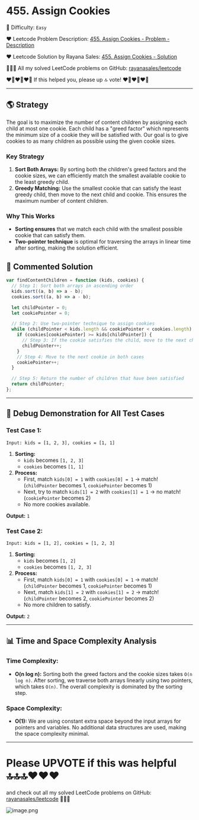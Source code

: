 # 455. Assign Cookies

🌱 Difficulty: `Easy`

❤️ Leetcode Problem Description: [455. Assign Cookies - Problem - Description](https://leetcode.com/problems/assign-cookies/description/)

❤️ Leetcode Solution by Rayana Sales: [455. Assign Cookies - Solution](https://leetcode.com/problems/assign-cookies/solutions/5897430/simple-to-understand-javascript-solution)

💁🏻‍♀️ All my solved LeetCode problems on GitHub: [rayanasales/leetcode](https://github.com/rayanasales/leetcode)

❤️‍🔥❤️‍🔥❤️‍🔥 If this helped you, please up 🔝 vote! ❤️‍🔥❤️‍🔥❤️‍🔥

---

## 🌎 Strategy

The goal is to maximize the number of content children by assigning each child at most one cookie. Each child has a "greed factor" which represents the minimum size of a cookie they will be satisfied with. Our goal is to give cookies to as many children as possible using the given cookie sizes.

### Key Strategy

1. **Sort Both Arrays:** By sorting both the children's greed factors and the cookie sizes, we can efficiently match the smallest available cookie to the least greedy child.
2. **Greedy Matching:** Use the smallest cookie that can satisfy the least greedy child, then move to the next child and cookie. This ensures the maximum number of content children.

### Why This Works

- **Sorting ensures** that we match each child with the smallest possible cookie that can satisfy them.
- **Two-pointer technique** is optimal for traversing the arrays in linear time after sorting, making the solution efficient.

## 🚀 Commented Solution

```javascript []
var findContentChildren = function (kids, cookies) {
  // Step 1: Sort both arrays in ascending order
  kids.sort((a, b) => a - b);
  cookies.sort((a, b) => a - b);

  let childPointer = 0;
  let cookiePointer = 0;

  // Step 2: Use two-pointer technique to assign cookies
  while (childPointer < kids.length && cookiePointer < cookies.length) {
    if (cookies[cookiePointer] >= kids[childPointer]) {
      // Step 3: If the cookie satisfies the child, move to the next child
      childPointer++;
    }
    // Step 4: Move to the next cookie in both cases
    cookiePointer++;
  }

  // Step 5: Return the number of children that have been satisfied
  return childPointer;
};
```

---

## 🔎 Debug Demonstration for All Test Cases

### Test Case 1:

```text
Input: kids = [1, 2, 3], cookies = [1, 1]
```

1. **Sorting:**
   - `kids` becomes `[1, 2, 3]`
   - `cookies` becomes `[1, 1]`
2. **Process:**
   - First, match `kids[0] = 1` with `cookies[0] = 1` → match! (`childPointer` becomes 1, `cookiePointer` becomes 1)
   - Next, try to match `kids[1] = 2` with `cookies[1] = 1` → no match! (`cookiePointer` becomes 2)
   - No more cookies available.

**Output:** `1`

### Test Case 2:

```text
Input: kids = [1, 2], cookies = [1, 2, 3]
```

1. **Sorting:**
   - `kids` becomes `[1, 2]`
   - `cookies` becomes `[1, 2, 3]`
2. **Process:**
   - First, match `kids[0] = 1` with `cookies[0] = 1` → match! (`childPointer` becomes 1, `cookiePointer` becomes 1)
   - Next, match `kids[1] = 2` with `cookies[1] = 2` → match! (`childPointer` becomes 2, `cookiePointer` becomes 2)
   - No more children to satisfy.

**Output:** `2`

---

## 📊 Time and Space Complexity Analysis

### Time Complexity:

- **O(n log n):** Sorting both the greed factors and the cookie sizes takes `O(n log n)`. After sorting, we traverse both arrays linearly using two pointers, which takes `O(n)`. The overall complexity is dominated by the sorting step.

### Space Complexity:

- **O(1):** We are using constant extra space beyond the input arrays for pointers and variables. No additional data structures are used, making the space complexity minimal.

---

# Please UPVOTE if this was helpful 🔝🔝🔝❤️❤️❤️

and check out all my solved LeetCode problems on GitHub: [rayanasales/leetcode](https://github.com/rayanasales/leetcode) 🤙😚🤘

![image.png](https://assets.leetcode.com/users/images/57bce3b1-56e2-4c20-9cdf-b61fef26b93b_1725494158.6252415.png)
